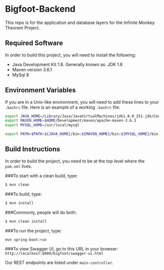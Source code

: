 # Bigfoot-Backend
This repo is for the application and database layers for the Infinite Monkey Theorem Project.

## Required Software
In order to build this project, you will need to install the following:
- Java Development Kit 1.8.  Generally known as: JDK 1.8
- Maven version 3.6.1
- MySql 8

## Environment Variables
If you are in a Unix-like environment, you will need to add 
these lines to your `.bashrc` file.  Here is an example of
a working `.bashrc` file:

```bash
export JAVA_HOME=/Library/Java/JavaVirtualMachines/jdk1.8.0_251.jdk/Contents/Home
export MAVEN_HOME=$HOME/Development/maven/apache-maven-3.6.1
export MYSQL_HOME=/usr/local/mysql

export PATH=$PATH:${JAVA_HOME}/bin:${MAVEN_HOME}/bin:${MYSQL_HOME}/bin
```

## Build Instructions
In order to build the project, you need to be at the top level
where the `pom.xml` lives.

###To start with a clean build, type:
```bash
$ mvn clean
```

###To build, type:
```bash
$ mvn install
```

###Commonly, people will do both:
```bash
$ mvn clean install
```

###To run the project, type:
```bash
mvn spring-boot:run
```

###To view Swagger UI, go to this URL in your browser:
`http://localhost:8080/bigfoot/swagger-ui.html`

Our REST endpoints are listed under `main-controller`. 
